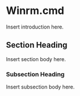 # Winrm.cmd



Insert introduction here.

## Section Heading

Insert section body here.

### Subsection Heading

Insert subsection body here.